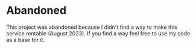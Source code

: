 # Abandoned

This project was abandoned because I didn't find a way to make this service rentable (August 2023). If you find a way feel free to use my code as a base for it.

